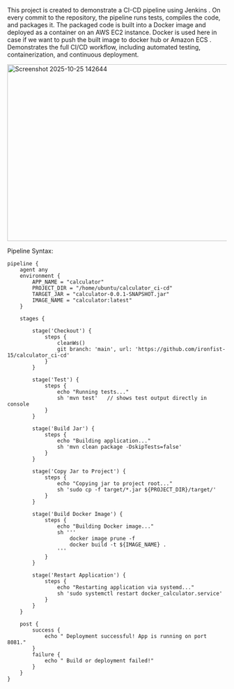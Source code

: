 This project is created to demonstrate a CI-CD pipeline using Jenkins . On every commit to the repository, the pipeline runs tests, compiles the code, and packages it.
The packaged code is built into a Docker image and deployed as a container on an AWS EC2 instance. Docker is used here in case if we want to push the built image to docker hub or Amazon ECS .
Demonstrates the full CI/CD workflow, including automated testing, containerization, and continuous deployment.

<img width="1882" height="405" alt="Screenshot 2025-10-25 142644" src="https://github.com/user-attachments/assets/d7f8a486-21ae-46b7-9223-5b479a9c1704" />



Pipeline Syntax:

    pipeline {
        agent any
        environment {
            APP_NAME = "calculator"
            PROJECT_DIR = "/home/ubuntu/calculator_ci-cd"
            TARGET_JAR = "calculator-0.0.1-SNAPSHOT.jar"
            IMAGE_NAME = "calculator:latest"
        }
    
        stages {
    
            stage('Checkout') {
                steps {
                    cleanWs()
                    git branch: 'main', url: 'https://github.com/ironfist-15/calculator_ci-cd'
                }
            }
    
            stage('Test') {
                steps {
                    echo "Running tests..."
                    sh 'mvn test'   // shows test output directly in console
                }
            }
    
            stage('Build Jar') {
                steps {
                    echo "Building application..."
                    sh 'mvn clean package -DskipTests=false'
                }
            }
    
            stage('Copy Jar to Project') {
                steps {
                    echo "Copying jar to project root..."
                    sh 'sudo cp -f target/*.jar ${PROJECT_DIR}/target/'
                }
            }
    
            stage('Build Docker Image') {
                steps {
                    echo "Building Docker image..."
                    sh '''
                        docker image prune -f
                        docker build -t ${IMAGE_NAME} .
                    '''
                }
            }
    
            stage('Restart Application') {
                steps {
                    echo "Restarting application via systemd..."
                    sh 'sudo systemctl restart docker_calculator.service'
                }
            }
        }
    
        post {
            success {
                echo " Deployment successful! App is running on port 8081."
            }
            failure {
                echo " Build or deployment failed!"
            }
        }
    }


